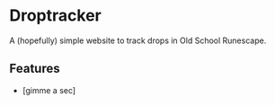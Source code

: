 # Droptracker

A (hopefully) simple website to track drops in Old School Runescape.

## Features

- [gimme a sec]